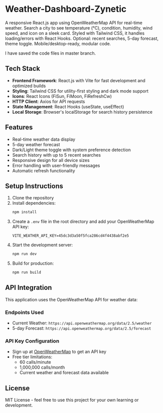 # Weather-Dashboard-Zynetic
A responsive React.js app using OpenWeatherMap API for real-time weather. Search a city to see temperature (°C), condition, humidity, wind speed, and icon on a sleek card. Styled with Tailwind CSS, it handles loading/errors with React Hooks. Optional: recent searches, 5-day forecast, theme toggle. Mobile/desktop-ready, modular code.

I have saved the code files in master branch.

## Tech Stack

- **Frontend Framework**: React.js with Vite for fast development and optimized builds
- **Styling**: Tailwind CSS for utility-first styling and dark mode support
- **Icons**: React Icons (FiSun, FiMoon, FiRefreshCw)
- **HTTP Client**: Axios for API requests
- **State Management**: React Hooks (useState, useEffect)
- **Local Storage**: Browser's localStorage for search history persistence

## Features

- Real-time weather data display
- 5-day weather forecast
- Dark/Light theme toggle with system preference detection
- Search history with up to 5 recent searches
- Responsive design for all device sizes
- Error handling with user-friendly messages
- Automatic refresh functionality

## Setup Instructions

1. Clone the repository
2. Install dependencies:
   ```bash
   npm install
   ```
3. Create a `.env` file in the root directory and add your OpenWeatherMap API key:
   ```env
   VITE_WEATHER_API_KEY=45dc3d3a50f5fca286cd4f4438abf2e5
   ```
4. Start the development server:
   ```bash
   npm run dev
   ```
5. Build for production:
   ```bash
   npm run build
   ```

## API Integration

This application uses the OpenWeatherMap API for weather data:

### Endpoints Used

- Current Weather: `https://api.openweathermap.org/data/2.5/weather`
- 5-day Forecast: `https://api.openweathermap.org/data/2.5/forecast`

### API Key Configuration

- Sign up at [OpenWeatherMap](https://openweathermap.org/api) to get an API key
- Free tier limitations:
  - 60 calls/minute
  - 1,000,000 calls/month
  - Current weather and forecast data available

## License

MIT License - feel free to use this project for your own learning or development.
